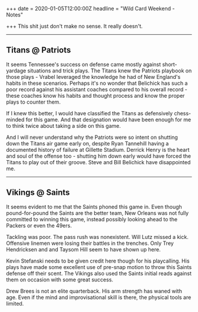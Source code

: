 +++
date = 2020-01-05T12:00:00Z
headline = "Wild Card Weekend - Notes"

+++
This shit just don't make no sense. It really doesn't.

***

## Titans @ Patriots

It seems Tennessee's success on defense came mostly against short-yardage situations and trick plays. The Titans knew the Patriots playbook on those plays - Vrabel leveraged the knowledge he had of New England's habits in these scenarios. Perhaps it's no wonder that Belichick has such a poor record against his assistant coaches compared to his overall record - these coaches know his habits and thought process and know the proper plays to counter them.

If I knew this better, I would have classified the Titans as defensively chess-minded for this game. And that designation would have been enough for me to think twice about taking a side on this game.

And I will never understand why the Patriots were so intent on shutting down the Titans air game early on, despite Ryan Tannehill having a documented history of failure at Gillette Stadium. Derrick Henry is the heart and soul of the offense too - shutting him down early would have forced the Titans to play out of their groove. Steve and Bill Belichick have disappointed me. 

***

## Vikings @ Saints

It seems evident to me that the Saints phoned this game in. Even though pound-for-pound the Saints are the better team, New Orleans was not fully committed to winning this game, instead possibly looking ahead to the Packers or even the 49ers.

Tackling was poor. The pass rush was nonexistent. Will Lutz missed a kick. Offensive linemen were losing their battles in the trenches. Only Trey Hendricksen and and Taysom Hill seem to have shown up here.

Kevin Stefanski needs to be given credit here though for his playcalling. His plays have made some excellent use of pre-snap motion to throw this Saints defense off their scent. The Vikings also used the Saints initial reads against them on occasion with some great success.

Drew Brees is not an elite quarterback. His arm strength has waned with age. Even if the mind and improvisational skill is there, the physical tools are limited.